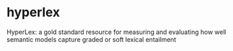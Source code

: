 # hyperlex
HyperLex: a gold standard resource for measuring and evaluating how well semantic models capture graded or soft lexical entailment
